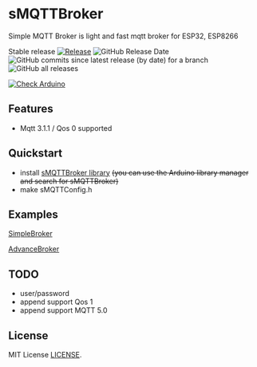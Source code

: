 # sMQTTBroker

Simple MQTT Broker is light and fast mqtt broker for ESP32, ESP8266

Stable release [![Release](https://img.shields.io/github/v/release/terrorsl/sMQTTBroker)](https://github.com/terrorsl/sMQTTBroker/releases/latest)
![GitHub Release Date](https://img.shields.io/github/release-date/terrorsl/sMQTTBroker)
![GitHub commits since latest release (by date) for a branch](https://img.shields.io/github/commits-since/terrorsl/sMQTTBroker/latest)
![GitHub all releases](https://img.shields.io/github/downloads/terrorsl/sMQTTBroker/total)

[![Check Arduino](https://github.com/terrorsl/sMQTTBroker/actions/workflows/checkarduino.yml/badge.svg?branch=main)](https://github.com/terrorsl/sMQTTBroker/actions/workflows/checkarduino.yml)

## Features

- Mqtt 3.1.1 / Qos 0 supported

## Quickstart

* install [sMQTTBroker library](https://github.com/terrorsl/sMQTTBroker)
  ~~(you can use the Arduino library manager and search for sMQTTBroker)~~
* make sMQTTConfig.h

## Examples
[SimpleBroker](https://github.com/terrorsl/sMQTTBroker/examples/simplebroker)

[AdvanceBroker](https://github.com/terrorsl/sMQTTBroker/examples/simplebroker)

## TODO

* user/password
* append support Qos 1
* append support MQTT 5.0

## License
MIT License [LICENSE](https://github.com/terrorsl/sMQTTBroker/blob/main/LICENSE).
